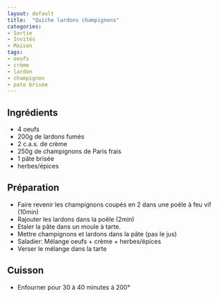 ```yaml
---
layout: default
title:  "Quiche lardons champignons"
categories:
- Sortie
- Invités
- Maison
tags:
- oeufs
- crème
- lardon
- champignon
- pate brisée
---
```


## Ingrédients

- 4 oeufs
- 200g de lardons fumés
- 2 c.a.s. de crème
- 250g de champignons de Paris frais
- 1 pâte brisée
- herbes/épices

## Préparation

- Faire revenir les champignons coupés en 2 dans une poêle à feu vif (10min)
- Rajouter les lardons dans la poêle (2min)
- Etaler la pâte dans un moule à tarte.
- Mettre champignons et lardons dans la pâte (pas le jus)
- Saladier: Mélange oeufs + crème + herbes/épices
- Verser le mélange dans la tarte

## Cuisson

- Enfourner pour 30 à 40 minutes à 200°

